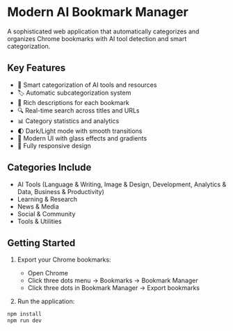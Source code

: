 # Modern AI Bookmark Manager

A sophisticated web application that automatically categorizes and organizes Chrome bookmarks with AI tool detection and smart categorization.

## Key Features
- 🤖 Smart categorization of AI tools and resources
- 🏷️ Automatic subcategorization system
- 📝 Rich descriptions for each bookmark
- 🔍 Real-time search across titles and URLs
- 📊 Category statistics and analytics
- 🌓 Dark/Light mode with smooth transitions
- 💎 Modern UI with glass effects and gradients
- 📱 Fully responsive design

## Categories Include
- AI Tools (Language & Writing, Image & Design, Development, Analytics & Data, Business & Productivity)
- Learning & Research
- News & Media
- Social & Community
- Tools & Utilities

## Getting Started
1. Export your Chrome bookmarks:
   - Open Chrome
   - Click three dots menu → Bookmarks → Bookmark Manager
   - Click three dots in Bookmark Manager → Export bookmarks

2. Run the application:
```bash
npm install
npm run dev